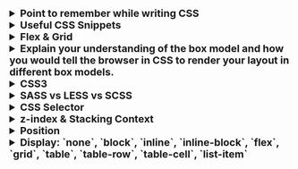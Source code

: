 <details >
 <summary style="font-size: large; font-weight: bold">Point to remember while writing CSS</summary>

### `height` & `width`

- **Thumb rule** - Always set height/width of parent container first only when required,
  first always try to solve using whatever default html is providing.

- **Overflow** - After first rule check where you need to set `height` / `width`, use
  things like % instead of unit then use `overflow: auto`. In case of long word don't use
  `overflow` instead use things like `word-break`

A very good example is `product-chat` app here: https://github.com/anjaysahoo/mini-apps/tree/master/product-chat

### `<img/>`

- For different image size to be shown consistently of uniform size use things like `min-width`
- Read this for optimize image loading: https://www.builder.io/blog/fast-images

---
</details>




<details >
 <summary style="font-size: large; font-weight: bold">Useful CSS Snippets</summary>

1. Always apply below css in root css file of project, putting it any where will not work

https://www.greatfrontend.com/questions/quiz/what-does-box-sizing-border-box-do-what-are-its-advantages?format=quiz
```css
*{
  box-sizing: border-box;/*So that padding & border are considered in height*/
}
```

2. Remove default style of button disabled. Put below CSS in class which is applied to the respective button
```css
.overriding-class-of-button {
   color: inherit;
}
```


---
</details>



<details >
 <summary style="font-size: large; font-weight: bold">Flex & Grid</summary>

### Flex

1. Flex-basis: It is like how much width you want to give to a box
   1. By default, it is `auto`(space taken is dependent on whatever value is defined for that element)
2. Flex-Grow: `1` means grow whatever available space, `0` means don't grow
3. Flex-shrink: `1` means shrink as much as possible, `0` means don't shrink
```css
/* Three values: flex-grow | flex-shrink | flex-basis */
flex: 2 2 10%;

/* Default value */
flex: initial; /* 0 1 auto */

/* Keyword value */
flex: none; /* 0 0 auto */

/* One value, unitless number: flex-grow
flex-basis is then equal to 0%. */
flex: 2; /* 2 1 0% */

/* One value, width/height: flex-basis */
flex: auto; /* 1 1 auto */
flex: 10em; /* 1 1 10em */
flex: 30%;
flex: min-content;

/* Two values: flex-grow | flex-basis */
flex: 1 30px; /* 1 1 30px */

/* Two values: flex-grow | flex-shrink */
flex: 2 2; /* 2 2 0% */

```

Short Video Explanation: https://youtu.be/1zKX71GYisE?si=OyuV4mzevtMUsCuN&t=375

### Grid

https://fireship.io/lessons/three-responsive-css-grid-layouts/

```css
.basic-grid {
    display: grid;
    gap: 1rem;
    grid-template-columns: repeat(auto-fill, minmax(240px, 1fr));
 }
```


---
</details>





<details >
 <summary style="font-size: large; font-weight: bold">Explain your understanding of the box model and how you would tell the browser in CSS to render your layout in different box models.</summary>

### Always apply below css in root css file of project, putting it any where will not work

```css
*{
  box-sizing: border-box;/*So that padding & border are considered in height*/
}
```

| Property  | `box-sizing: content-box` (default) | `box-sizing: border-box` |
| --------- | ----------------------------------- | ------------------------ |
| content   | Yes                                 | Yes                      |
| `padding` | No                                  | Yes                      |
| `border`  | No                                  | Yes                      |
| `margin`  | No                                  | No                       |

- https://www.greatfrontend.com/questions/quiz/what-does-box-sizing-border-box-do-what-are-its-advantages?format=quiz
- https://www.greatfrontend.com/questions/quiz/what-does-box-sizing-border-box-do-what-are-its-advantages?practice=practice&tab=quiz

The CSS box model describes the rectangular boxes that are generated for elements in the document tree and laid out according to the visual formatting model. Each box has a content area (e.g. text, an image, etc.) and optional surrounding `padding`, `border`, and `margin` areas.

The CSS box model is responsible for calculating:

- How much space a block element takes up.
- Whether or not borders and/or margins overlap, or collapse.
- A box's dimensions.

## Box Model Rules

- The dimensions of a block element are calculated by `width`, `height`, `padding`s, and `border`s.
- If no `height` is specified, a block element will be as high as the content it contains, plus `padding` (unless there are floats, for which, see [describe floats and how they work](/questions/quiz/describe-floats-and-how-they-work)).
- If no `width` is specified, a non-`float`-ed block element will expand to fit the width of its parent minus the `padding`, unless it has a `max-width` property set, in which case it will be no wider than the specified maximum width.
   - Some block-level elements (e.g. `table`, `figure`, and `input`) have inherent or default width values, and may not expand to fill the full width of their parent container.
   - Note: `span` is an inline-level element and does not have a default width, so it will not expand to fit.
- The `height` of an element is calculated by the content's `height`.
- The `width` of an element is calculated by the content's `width`.
- By default (`box-sizing: content-box`), `padding`s and `border`s are not part of the `width` and `height` of an element.

Note that `margin`s are not counted towards the actual size of the box. It affects the total space that the box will take up on the page, but only the space outside the box. The box's area stops at the `border` — it does not extend into the `margin`.

## Extra

Look up the `box-sizing` property, which affects how the total heights and widths of elements are calculated.

- `box-sizing: content-box`: This is the default value of `box-sizing` and adheres to the rules above.
- `box-sizing: border-box`: The `width` and `height` will include the content, padding and border, but not including the margin. This is a much more intuitive way to think about boxes and hence many CSS frameworks (e.g. Bootstrap, Tailwind, Bulma) set `* { box-sizing: border-box; }` globally, so that all elements use such a box model by default. See the [question on `box-sizing: border-box`](/questions/quiz/what-does-box-sizing-border-box-do-what-are-its-advantages) for more information.

## References

- [The box model | MDN](https://developer.mozilla.org/en-US/docs/Learn/CSS/Building_blocks/The_box_model#the_standard_css_box_model)


---
</details>




<details >
 <summary style="font-size: large; font-weight: bold">CSS3</summary>

![img.png](img.png)

- Rounded Corners and Gradients. When CSS was released, developers used design images to create rounded corners with different gradients and structures
- Pseudo-classes. CSS supports pseudo-classes that let developers define a particular state of an HTML element. For example, developers can use the pseudo-class to highlight the links on a web page that a user has already clicked on or style an HTML element when the user's mouse hovers over it.
![img_1.png](img_1.png)
- https://www.simplilearn.com/difference-between-css-and-css3-article#:~:text=CSS3%20features%20the%20Selector%20concept,be%20applied%20to%20CSS%20styles.

---
</details>


<details >
 <summary style="font-size: large; font-weight: bold">SASS vs LESS vs SCSS</summary>

https://www.greatfrontend.com/questions/quiz/what-are-the-advantages-disadvantages-of-using-css-preprocessors

LESS stands for Leaner Style Sheets. It is a backward-compatible language extension for CSS. It allows us to use features like variables, nesting, mixins, etc, all in a CSS-compatible syntax. LESS is influenced by SASS and has influenced the newer “SCSS” syntax of SASS. LESS was used in Bootstrap 3 but was replaced by SASS in Bootstrap 4.

SASS (Syntactically Awesome Stylesheets), SCSS (Sassy CSS), and LESS (Leaner Style Sheets) are all CSS preprocessors that help in writing more maintainable and reusable CSS code. Here’s a detailed explanation of each with examples:

100 seconds short video: https://www.youtube.com/watch?v=akDIJa0AP5c&t=14s

### 1. SASS (Syntactically Awesome Stylesheets)

**SASS** is the original syntax of the SASS preprocessor. It uses indentation rather than braces and semicolons, making it cleaner and shorter.

#### Example
```sass
// Variables
$primary-color: #333

// Mixin
@mixin border-radius($radius) 
  -webkit-border-radius: $radius
  -moz-border-radius: $radius
  border-radius: $radius

// Nesting
nav 
  ul 
    margin: 0
    padding: 0
    list-style: none
  
  li 
    display: inline-block
    
  a 
    display: block
    padding: 6px 12px
    text-decoration: none

// Using mixin
.box 
  @include border-radius(10px)
  background: $primary-color
  color: #fff
  padding: 10px
```

#### SASS Functions
![img_2.png](img_2.png)
![img_3.png](img_3.png)



### 2. SCSS (Sassy CSS)

**SCSS** is a newer syntax of SASS and is fully compatible with CSS syntax. It uses braces and semicolons, making it easier for developers familiar with CSS to pick up.

#### Example
```scss
// Variables
$primary-color: #333;

// Mixin
@mixin border-radius($radius) {
  -webkit-border-radius: $radius;
  -moz-border-radius: $radius;
  border-radius: $radius;
}

// Nesting
nav {
  ul {
    margin: 0;
    padding: 0;
    list-style: none;
  }

  li {
    display: inline-block;
  }

  a {
    display: block;
    padding: 6px 12px;
    text-decoration: none;
  }
}

// Using mixin
.box {
  @include border-radius(10px);
  background: $primary-color;
  color: #fff;
  padding: 10px;
}
```

### 3. LESS (Leaner Style Sheets)

**LESS** is another CSS preprocessor similar to SASS/SCSS but with its own syntax and features. LESS is written in JavaScript and can be run on the client-side or server-side.

#### Example
```less
// Variables
@primary-color: #333;

// Mixin
.border-radius(@radius) {
  -webkit-border-radius: @radius;
  -moz-border-radius: @radius;
  border-radius: @radius;
}

// Nesting
nav {
  ul {
    margin: 0;
    padding: 0;
    list-style: none;
  }

  li {
    display: inline-block;
  }

  a {
    display: block;
    padding: 6px 12px;
    text-decoration: none;
  }
}

// Using mixin
.box {
  .border-radius(10px);
  background: @primary-color;
  color: #fff;
  padding: 10px;
}
```

### Key Differences

1. **Syntax**:
    - SASS uses indentation-based syntax without braces and semicolons.
    - SCSS uses CSS-like syntax with braces and semicolons.
    - LESS uses a syntax similar to SCSS but with some differences in features and functions.

2. **Features**:
    - All preprocessors support variables, nesting, mixins, and functions.
    - SASS/SCSS and LESS have different implementations and additional features (like loops and conditionals).

3. **Compatibility**:
    - SCSS is fully compatible with CSS, making it easier to transition from CSS.
    - LESS also supports a CSS-like syntax but might have some differences in advanced features.

4. **Compilation**:
    - SASS/SCSS is compiled using the Ruby-based `sass` or the Dart-based `dart-sass`.
    - LESS is typically compiled using JavaScript-based tools.

---
</details>


<details >
 <summary style="font-size: large; font-weight: bold">CSS Selector</summary>
Three basic types: element, class, and ID

1. **What are some of the "gotchas" for writing efficient CSS?**
   Firstly, understand that browsers match selectors from rightmost (key selector) to left. Browsers filter out elements in the DOM according to the key selector and traverse up its parent elements to determine matches. The shorter the length of the selector chain, the faster the browser can determine if that element matches the selector. Hence avoid key selectors that are tag and universal selectors. They match a large number of elements and browsers will have to do more work in determining if the parents do match.

BEM (Block Element Modifier) methodology recommends that everything has a single class, and, where you need hierarchy, that gets baked into the name of the class as well, this naturally makes the selector efficient and easy to override.

Be aware of which CSS properties trigger reflow, repaint, and compositing. Avoid writing styles that change the layout (trigger reflow) where possible.

https://www.greatfrontend.com/questions/quiz/what-are-some-of-the-gotchas-for-writing-efficient-css

2. **Explain how a browser determines what elements match a CSS selector.**

This question is related to the question about [writing efficient CSS](/questions/quiz/what-are-some-of-the-gotchas-for-writing-efficient-css). Browsers match selectors from rightmost (key selector) to the left. Browsers filter out elements in the DOM according to the key selector and traverse up its parent elements to determine matches. The shorter the length of the selector chain, the faster the browser can determine if that element matches the selector.

For example, with a selector `p span`, browsers firstly find all the `<span>` elements and traverse up its parent all the way up to the root to find the `<p>` element. For a particular `<span>`, as soon as it finds a `<p>`, it knows that the `<span>` matches the selector, and can stop traversing its parents.
https://www.greatfrontend.com/questions/quiz/explain-how-a-browser-determines-what-elements-match-a-css-selector?format=quiz


https://developer.mozilla.org/en-US/docs/Learn/CSS/Building_blocks/Selectors
https://youtu.be/1h5StQJ8hww?si=Sxyq0sqt-IVHQR7c

---
</details>






<details >
 <summary style="font-size: large; font-weight: bold">z-index & Stacking Context</summary>

---
title: Describe `z-index` and how stacking context is formed.
---

The `z-index` property in CSS controls the vertical stacking order of elements that overlap. `z-index` only affects positioned elements (elements which have a `position` value which is not `static`) and its descendants or flex items.

Without any `z-index` value, elements stack in the order that they appear in the DOM (the lowest one down at the same hierarchy level appears on top). Elements with non-static positioning (and their children) will always appear on top of elements with default static positioning, regardless of the HTML hierarchy.

A stacking context is an element that contains a set of layers. Within a local stacking context, the `z-index` values of its children are set relative to that element rather than to the document root. Layers outside of that context — i.e. sibling elements of a local stacking context — can't sit between layers within it. **If an element B sits on top of element A, a child element of element A, element C, can never be higher than element B even if element C has a higher `z-index` than element B.**

Each stacking context is self-contained - after the element's contents are stacked, the whole element is considered in the stacking order of the parent stacking context. A handful of CSS properties trigger a new stacking context, such as `opacity` less than 1, `filter` that is not `none`, and `transform` that is not`none`.

_**Note**: What exactly qualifies an element to create a stacking context is listed in this long set of [rules](https://developer.mozilla.org/en-US/docs/Web/CSS/CSS_Positioning/Understanding_z_index/The_stacking_context#The_stacking_context)._

For Video explanation: https://www.youtube.com/watch?v=uS8l4YRXbaw

---
</details>


<details >
 <summary style="font-size: large; font-weight: bold">Position</summary>

-
![img_4.png](img_4.png)
You always use `absolute` along with `relative` to position element in respect to its parent.

- `relative` alone is not that useful, because if you make something `relative` it just go out of the flow of the page.

https://www.youtube.com/watch?v=jx5jmI0UlXU


A positioned element is an element whose computed `position` property is either `relative`, `absolute`, `fixed` or `sticky`.

- `static`: The default position; the element will flow into the page as it normally would. The `top`, `right`, `bottom`, `left` and `z-index` properties do not apply.
- `relative`: The element's position is adjusted relative to itself, without changing layout (and thus leaving a gap for the element where it would have been had it not been positioned).
- `absolute`: The element is removed from the flow of the page and positioned at a specified position relative to its closest positioned ancestor if any, or otherwise relative to the initial containing block. Absolutely-positioned boxes can have margins, and they do not collapse with any other margins. These elements do not affect the position of other elements.
- `fixed`: The element is removed from the flow of the page and positioned at a specified position relative to the viewport and doesn't move when scrolled.
- `sticky`: Sticky positioning is a hybrid of relative and fixed positioning. The element is treated as `relative` positioned until it crosses a specified threshold, at which point it is treated as `fixed`-positioned.

---
</details>




<details >
 <summary style="font-size: large; font-weight: bold">Display:  `none`, `block`, `inline`, `inline-block`, `flex`, `grid`, `table`, `table-row`, `table-cell`, `list-item`</summary>

| `display` Value | Description |
| :-- | :-- |
| `none` | Does not display an element (the element no longer affects the layout of the document). All child element are also no longer displayed. The document is rendered as if the element did not exist in the document tree. |
| `block` | The element consumes the whole line in the block direction (which is usually horizontal). |
| `inline` | Elements can be laid out beside each other. |
| `inline-block` | Similar to `inline`, but allows some `block` properties like setting `width` and `height`. |
| `flex` | Behaves as a block-level `flex` container, which can be manipulated using flexbox model. |
| `grid` | Behaves as a block-level `grid` container using grid layout. |
| `table` | Behaves like the `<table>` element. |
| `table-row` | Behaves like the `<tr>` element. |
| `table-cell` | Behaves like the `<td>` element. |
| `list-item` | Behaves like a `<li>` element which allows it to define `list-style-type` and `list-style-position`. |

https://www.greatfrontend.com/questions/quiz/what-is-the-css-display-property-and-can-you-give-a-few-examples-of-its-use?practice=practice&tab=quiz
<details >
 <summary style="font-size: medium; font-weight: bold">What's the difference between `block`, `inline`, and `inline-block`?</summary>

https://youtu.be/x_i2gga-sYg?si=FUEZnOE8iaTnsqpB

### `inline`
1. `Height` and `Width` does not affect inline element. Hence you can see nothing is happening even if height is added here
![img_5.png](img_5.png)
2. But `font-size` is added 
![img_6.png](img_6.png)
3. While `Padding` does get added to element but it does not affect any other element
![img_7.png](img_7.png)

### `inline-block`
To solve above overlap issue with `inline` element using padding we use `inline-block`
![img_8.png](img_8.png)


https://www.greatfrontend.com/questions/quiz/whats-the-difference-between-inline-and-inline-block?practice=practice&tab=quiz

| Property | `block` | `inline-block` | `inline` |
| --- | --- | --- | --- |
| Size | Fills up the width of its parent container. | Depends on content. | Depends on content. |
| Positioning | Start on a new line and tolerates no HTML elements next to it (except when you add `float`) | Flows along with other content and allows other elements beside it. | Flows along with other content and allows other elements beside it. |
| Can specify `width` and `height` | Yes | Yes | No. Will ignore if being set. |
| Can be aligned with `vertical-align` | No | Yes | Yes |
| Margins and paddings | All sides respected. | All sides respected. | Only horizontal sides respected. Vertical sides, if specified, do not affect layout. Vertical space it takes up depends on `line-height`, even though the `border` and `padding` appear visually around the content. |
| Float | - | - | Becomes like a `block` element where you can set vertical margins and paddings. |
| Use Cases | Layout elements like `<div>`, `<p>`, `<section>`. | Used for buttons, images, and form fields that need custom sizes but stay in line with text. | Links `<a>`, text formatting `<span>`, text styling - bold `<b>`, italics `<i>`.|

---
</details>

---
</details>
